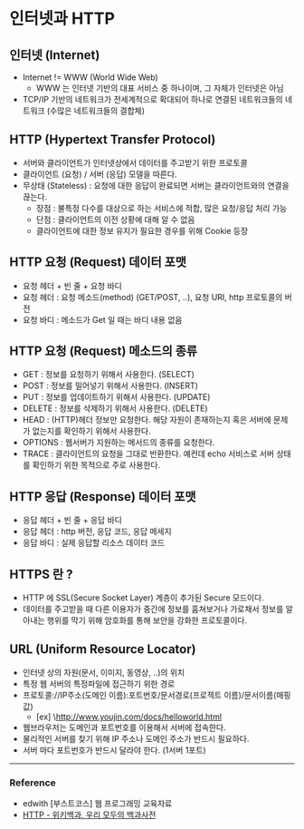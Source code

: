 # 인터넷과 HTTP




## 인터넷 (Internet)
  - Internet != WWW (World Wide Web)
  	- WWW 는 인터넷 기반의 대표 서비스 중 하나이며, 그 자체가 인터넷은 아님
  - TCP/IP 기반의 네트워크가 전세계적으로 확대되어 하나로 연결된 네트워크들의 네트워크 (수많은 네트워크들의 결합체)




## HTTP (Hypertext Transfer Protocol)
  - 서버와 클라이언트가 인터넷상에서 데이터를 주고받기 위한 프로토콜
  - 클라이언트 (요청) / 서버 (응답) 모델을 따른다.
  - 무상태 (Stateless) : 요청에 대한 응답이 완료되면 서버는 클라이언트와의 연결을 끊는다.
  	- 장점 : 불특정 다수를 대상으로 하는 서비스에 적합, 많은 요청/응답 처리 가능
  	- 단점 : 클라이언트의 이전 상황에 대해 알 수 없음
  	- 클라이언트에 대한 정보 유지가 필요한 경우를 위해 Cookie 등장




## HTTP 요청 (Request) 데이터 포맷
  - 요청 헤더 + 빈 줄 +  요청 바디
  - 요청 헤더 : 요청 메소드(method) (GET/POST, ..), 요청 URI, http 프로토콜의 버전
  - 요청 바디 : 메소드가 Get 일 때는 바디 내용 없음




## HTTP 요청 (Request) 메소드의 종류
  * GET : 정보를 요청하기 위해서 사용한다. (SELECT)
  * POST : 정보를 밀어넣기 위해서 사용한다. (INSERT)
  * PUT : 정보를 업데이트하기 위해서 사용한다. (UPDATE)
  * DELETE : 정보를 삭제하기 위해서 사용한다. (DELETE)
  * HEAD : (HTTP)헤더 정보만 요청한다. 해당 자원이 존재하는지 혹은 서버에 문제가 없는지를 확인하기 위해서 사용한다.
  * OPTIONS : 웹서버가 지원하는 메서드의 종류를 요청한다.
  * TRACE : 클라이언트의 요청을 그대로 반환한다. 예컨데 echo 서비스로 서버 상태를 확인하기 위한 목적으로 주로 사용한다.




## HTTP 응답 (Response) 데이터 포맷
  -  응답 헤더 + 빈 줄 + 응답 바디
  - 응답 헤더 : http 버전, 응답 코드, 응답 메세지
  - 응답 바디 : 실제 응답할 리소스 데이터 <html> 코드




## HTTPS 란 ?
  - HTTP 에 SSL(Secure Socket Layer) 계층이 추가된 Secure 모드이다.
  - 데이터를 주고받을 때 다른 이용자가 중간에 정보를 훔쳐보거나 가로채서 정보를 알아내는 행위를 막기 위해 암호화를 통해 보안을 강화한 프로토콜이다.




## URL (Uniform Resource Locator)
  - 인터넷 상의 자원(문서, 이미지, 동영상, ..)의 위치
  - 특정 웹 서버의 특정파일에 접근하기 위한 경로
  - 프로토콜\://IP주소(도메인 이름):포트번호/문서경로(프로젝트 이름)/문서이름(매핑값)
  	- [ex] \http://www.youjin.com/docs/helloworld.html
  - 웹브라우저는 도메인과 포트번호를 이용해서 서버에 접속한다.
  - 물리적인 서버를 찾기 위해 IP 주소나 도메인 주소가 반드시 필요하다.
  - 서버 마다 포트번호가 반드시 달라야 한다. (1서버 1포트)




***

### Reference
  - edwith \[부스트코스\] 웹 프로그래밍 교육자료
  - [HTTP - 위키백과, 우리 모두의 백과사전](https://ko.wikipedia.org/wiki/HTTP)
